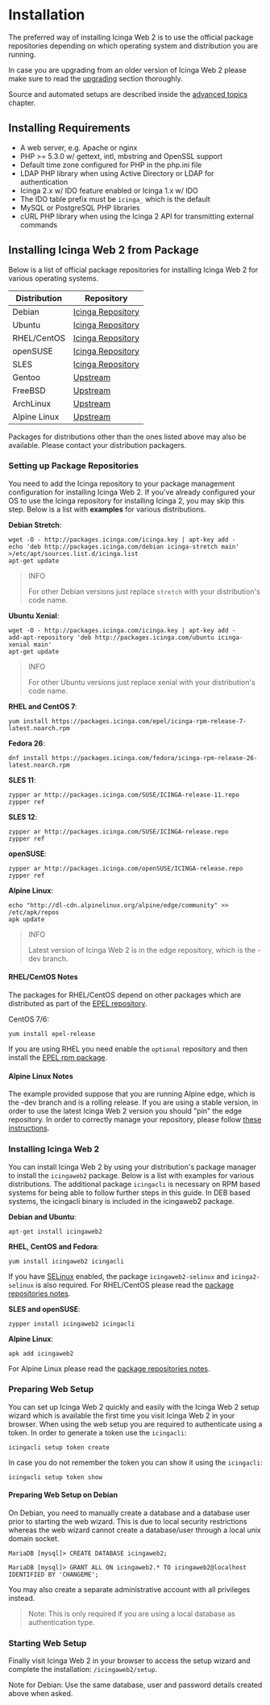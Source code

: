 # Installation <a id="installation"></a>

The preferred way of installing Icinga Web 2 is to use the official package repositories depending on which operating
system and distribution you are running.

In case you are upgrading from an older version of Icinga Web 2
please make sure to read the [upgrading](80-Upgrading.md#upgrading) section
thoroughly.

Source and automated setups are described inside the [advanced topics](20-Advanced-Topics.md#advanced-topics)
chapter.

## Installing Requirements <a id="installing-requirements"></a>

* A web server, e.g. Apache or nginx
* PHP >= 5.3.0 w/ gettext, intl, mbstring and OpenSSL support
* Default time zone configured for PHP in the php.ini file
* LDAP PHP library when using Active Directory or LDAP for authentication
* Icinga 2.x w/ IDO feature enabled or Icinga 1.x w/ IDO
* The IDO table prefix must be `icinga_` which is the default
* MySQL or PostgreSQL PHP libraries
* cURL PHP library when using the Icinga 2 API for transmitting external commands


## Installing Icinga Web 2 from Package <a id="installing-from-package"></a>

Below is a list of official package repositories for installing Icinga Web 2 for various operating systems.

| Distribution  | Repository |
| ------------- | ---------- |
| Debian        | [Icinga Repository](http://packages.icinga.com/debian/) |
| Ubuntu        | [Icinga Repository](http://packages.icinga.com/ubuntu/) |
| RHEL/CentOS   | [Icinga Repository](http://packages.icinga.com/epel/) |
| openSUSE      | [Icinga Repository](http://packages.icinga.com/openSUSE/) |
| SLES          | [Icinga Repository](http://packages.icinga.com/SUSE/) |
| Gentoo        | [Upstream](https://packages.gentoo.org/packages/www-apps/icingaweb2) |
| FreeBSD       | [Upstream](http://portsmon.freebsd.org/portoverview.py?category=net-mgmt&portname=icingaweb2) |
| ArchLinux     | [Upstream](https://aur.archlinux.org/packages/icingaweb2) |
| Alpine Linux  | [Upstream](http://git.alpinelinux.org/cgit/aports/tree/community/icingaweb2/APKBUILD) |

Packages for distributions other than the ones listed above may also be available.
Please contact your distribution packagers.

### Setting up Package Repositories <a id="package-repositories"></a>

You need to add the Icinga repository to your package management configuration for installing Icinga Web 2.
If you've already configured your OS to use the Icinga repository for installing Icinga 2, you may skip this step.
Below is a list with **examples** for various distributions.

**Debian Stretch**:
```
wget -O - http://packages.icinga.com/icinga.key | apt-key add -
echo 'deb http://packages.icinga.com/debian icinga-stretch main' >/etc/apt/sources.list.d/icinga.list
apt-get update
```
> INFO
>
> For other Debian versions just replace `stretch` with your distribution's code name.

**Ubuntu Xenial**:
```
wget -O - http://packages.icinga.com/icinga.key | apt-key add -
add-apt-repository 'deb http://packages.icinga.com/ubuntu icinga-xenial main'
apt-get update
```
> INFO
>
> For other Ubuntu versions just replace xenial with your distribution's code name.

**RHEL and CentOS 7**:
```
yum install https://packages.icinga.com/epel/icinga-rpm-release-7-latest.noarch.rpm
```

**Fedora 26**:
```
dnf install https://packages.icinga.com/fedora/icinga-rpm-release-26-latest.noarch.rpm
```

**SLES 11**:
```
zypper ar http://packages.icinga.com/SUSE/ICINGA-release-11.repo
zypper ref
```

**SLES 12**:
```
zypper ar http://packages.icinga.com/SUSE/ICINGA-release.repo
zypper ref
```

**openSUSE**:
```
zypper ar http://packages.icinga.com/openSUSE/ICINGA-release.repo
zypper ref
```

**Alpine Linux**:
```
echo "http://dl-cdn.alpinelinux.org/alpine/edge/community" >> /etc/apk/repos
apk update
```
> INFO
>
> Latest version of Icinga Web 2 is in the edge repository, which is the -dev branch.

#### RHEL/CentOS Notes <a id="package-repositories-rhel-notes"></a>

The packages for RHEL/CentOS depend on other packages which are distributed
as part of the [EPEL repository](https://fedoraproject.org/wiki/EPEL).

CentOS 7/6:
```
yum install epel-release
```

If you are using RHEL you need enable the `optional` repository and then install
the [EPEL rpm package](https://fedoraproject.org/wiki/EPEL#How_can_I_use_these_extra_packages.3F).


#### Alpine Linux Notes <a id="package-repositories-alpine-notes"></a>

The example provided suppose that you are running Alpine edge, which is the -dev branch and is a rolling release.
If you are using a stable version, in order to use the latest Icinga Web 2 version you should "pin" the edge repository.
In order to correctly manage your repository, please follow
[these instructions](https://wiki.alpinelinux.org/wiki/Alpine_Linux_package_management).

### Installing Icinga Web 2 <a id="installing-from-package-example"></a>

You can install Icinga Web 2 by using your distribution's package manager to install the `icingaweb2` package.
Below is a list with examples for various distributions. The additional package `icingacli` is necessary on RPM based systems for being able to follow further steps in this guide. In DEB based systems, the icingacli binary is included in the icingaweb2 package.

**Debian and Ubuntu**:
```
apt-get install icingaweb2
```

**RHEL, CentOS and Fedora**:
```
yum install icingaweb2 icingacli
```
If you have [SELinux](90-SELinux.md) enabled, the package `icingaweb2-selinux` and `icinga2-selinux` is also required.
For RHEL/CentOS please read the [package repositories notes](02-Installation.md#package-repositories-rhel-notes).

**SLES and openSUSE**:
```
zypper install icingaweb2 icingacli
```

**Alpine Linux**:
```
apk add icingaweb2
```
For Alpine Linux please read the [package repositories notes](02-Installation.md#package-repositories-alpine-notes).

### Preparing Web Setup <a id="preparing-web-setup-from-package"></a>

You can set up Icinga Web 2 quickly and easily with the Icinga Web 2 setup wizard which is available the first time
you visit Icinga Web 2 in your browser. When using the web setup you are required to authenticate using a token.
In order to generate a token use the `icingacli`:
```
icingacli setup token create
```

In case you do not remember the token you can show it using the `icingacli`:
```
icingacli setup token show
```

#### Preparing Web Setup on Debian <a id="preparing-web-setup-from-package-debian"></a>

On Debian, you need to manually create a database and a database user prior to starting the web wizard.
This is due to local security restrictions whereas the web wizard cannot create a database/user through
a local unix domain socket.

```
MariaDB [mysql]> CREATE DATABASE icingaweb2;

MariaDB [mysql]> GRANT ALL ON icingaweb2.* TO icingaweb2@localhost IDENTIFIED BY 'CHANGEME';
```

You may also create a separate administrative account with all privileges instead.

> Note: This is only required if you are using a local database as authentication type.

### Starting Web Setup <a id="starting-web-setup-from-package"></a>

Finally visit Icinga Web 2 in your browser to access the setup wizard and complete the installation:
`/icingaweb2/setup`.

Note for Debian: Use the same database, user and password details created above when asked.


